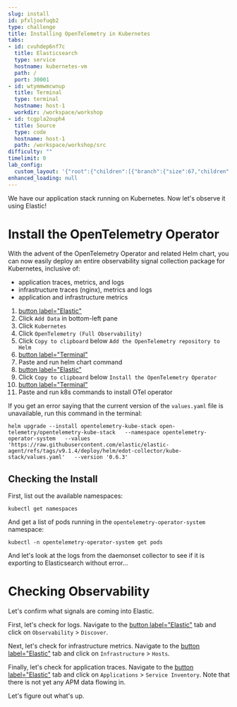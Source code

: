 ```yaml
---
slug: install
id: pfxljoofuqb2
type: challenge
title: Installing OpenTelemetry in Kubernetes
tabs:
- id: cvuhdep6nf7c
  title: Elasticsearch
  type: service
  hostname: kubernetes-vm
  path: /
  port: 30001
- id: wtymmwmcwnup
  title: Terminal
  type: terminal
  hostname: host-1
  workdir: /workspace/workshop
- id: tcgpla2ouph4
  title: Source
  type: code
  hostname: host-1
  path: /workspace/workshop/src
difficulty: ""
timelimit: 0
lab_config:
  custom_layout: '{"root":{"children":[{"branch":{"size":67,"children":[{"leaf":{"tabs":["cvuhdep6nf7c","tcgpla2ouph4"],"activeTabId":"cvuhdep6nf7c","size":82}},{"leaf":{"tabs":["wtymmwmcwnup"],"activeTabId":"wtymmwmcwnup","size":15}}]}},{"leaf":{"tabs":["assignment"],"activeTabId":"assignment","size":31}}],"orientation":"Horizontal"}}'
enhanced_loading: null
---
```

We have our application stack running on Kubernetes. Now let's observe it using Elastic!

# Install the OpenTelemetry Operator

With the advent of the OpenTelemetry Operator and related Helm chart, you can now easily deploy an entire observability signal collection package for Kubernetes, inclusive of:
* application traces, metrics, and logs
* infrastructure traces (nginx), metrics and logs
* application and infrastructure metrics

1. [button label="Elastic"](tab-0)
2. Click `Add Data` in bottom-left pane
3. Click `Kubernetes`
4. Click `OpenTelemetry (Full Observability)`
6. Click `Copy to clipboard` below `Add the OpenTelemetry repository to Helm`
7. [button label="Terminal"](tab-1)
8. Paste and run helm chart command
9. [button label="Elastic"](tab-0)
10. Click `Copy to clipboard` below `Install the OpenTelemetry Operator`
11. [button label="Terminal"](tab-1)
12. Paste and run k8s commands to install OTel operator

If you get an error saying that the current version of the `values.yaml` file is unavailable, run this command in the terminal:
```bash,run
helm upgrade --install opentelemetry-kube-stack open-telemetry/opentelemetry-kube-stack   --namespace opentelemetry-operator-system   --values 'https://raw.githubusercontent.com/elastic/elastic-agent/refs/tags/v9.1.4/deploy/helm/edot-collector/kube-stack/values.yaml'   --version '0.6.3'
```

## Checking the Install

First, list out the available namespaces:
```bash,run
kubectl get namespaces
```
And get a list of pods running in the `opentelemetry-operator-system` namespace:
```bash,run
kubectl -n opentelemetry-operator-system get pods
```

And let's look at the logs from the daemonset collector to see if it is exporting to Elasticsearch without error...

# Checking Observability

Let's confirm what signals are coming into Elastic.

First, let's check for logs. Navigate to the [button label="Elastic"](tab-0) tab and click on `Observability` > `Discover`.

Next, let's check for infrastructure metrics. Navigate to the [button label="Elastic"](tab-0) tab and click on `Infrastructure` > `Hosts`.

Finally, let's check for application traces. Navigate to the [button label="Elastic"](tab-0) tab and click on `Applications` > `Service Inventory`. Note that there is not yet any APM data flowing in.

Let's figure out what's up.

